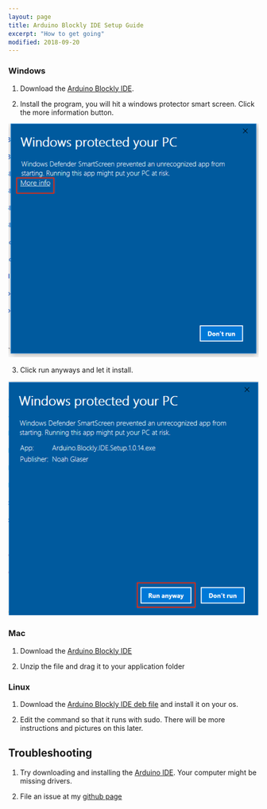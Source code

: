 ```yaml
---
layout: page
title: Arduino Blockly IDE Setup Guide
excerpt: "How to get going"
modified: 2018-09-20
---
```


### Windows

1) Download the [Arduino Blockly IDE](https://github.com/phptuts/ArduinoBlocklyIDE/releases/download/v1.0.26/Arduino.Blockly.IDE.Setup.1.0.28.exe).

2) Install the program, you will hit a windows protector smart screen.  Click the more information button.

![Smart Screen](/images/arduino-blockly-ide-setup/windowsmart_1.png#img-phone)
 
3) Click run anyways and let it install. 

![Smart Screen](/images/arduino-blockly-ide-setup/windowsmart_2.png#img-phone)


### Mac

1) Download the [Arduino Blockly IDE](https://github.com/phptuts/ArduinoBlocklyIDE/releases/download/v1.0.26/ArduinoBlocklyIDE-1.0.26-mac.zip)

2) Unzip the file and drag it to your application folder


### Linux

1) Download the [Arduino Blockly IDE deb file](https://github.com/phptuts/ArduinoBlocklyIDE/releases/download/v1.0.26/ArduinoBlocklyIDE_1.0.26_amd64.deb) and install it on your os.

2) Edit the command so that it runs with sudo.  There will be more instructions and pictures on this later.

## Troubleshooting

1) Try downloading and installing the [Arduino IDE](https://www.arduino.cc/en/Main/Software).  Your computer might be missing drivers.

2) File an issue at my [github page](https://github.com/phptuts/ArduinoBlocklyIDE/issues)